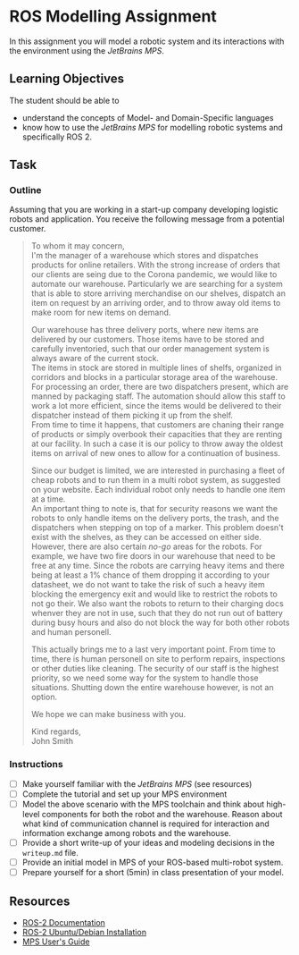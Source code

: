 # ROS Modelling Assignment

In this assignment you will model a robotic system and its interactions with the environment using the *JetBrains MPS*.

## Learning Objectives

The student should be able to

- understand the concepts of Model- and Domain-Specific languages
- know how to use the *JetBrains MPS* for modelling robotic systems and specifically ROS 2.

## Task

### Outline

Assuming that you are working in a start-up company developing logistic robots and application. You receive the following message from a potential customer.

> To whom it may concern,  
> I'm the manager of a warehouse which stores and dispatches products for online retailers. With the strong increase of orders that our clients are seing due to the Corona pandemic, we would like to automate our warehouse. Particularly we are searching for a system that is able to store arriving merchandise on our shelves, dispatch an item on request by an arriving order, and to throw away old items to make room for new items on demand.  
>
> Our warehouse has three delivery ports, where new items are delivered by our customers. Those items have to be stored and carefully inventoried, such that our order management system is always aware of the current stock.  
> The items in stock are stored in multiple lines of shelfs, organized in corridors and blocks in a particular storage area of the warehouse.  
> For processing an order, there are two dispatchers present, which are manned by packaging staff. The automation should allow this staff to work a lot more efficient, since the items would be delivered to their dispatcher instead of them picking it up from the shelf.  
> From time to time it happens, that customers are chaning their range of products or simply overbook their capacities that they are renting at our facility. In such a case it is our policy to throw away the oldest items on arrival of new ones to allow for a continuation of business.
>
> Since our budget is limited, we are interested in purchasing a fleet of cheap robots and to run them in a multi robot system, as suggested on your website. Each individual robot only needs to handle one item at a time.  
> An important thing to note is, that for security reasons we want the robots to only handle items on the delivery ports, the trash, and the dispatchers when stepping on top of a marker. This problem doesn't exist with the shelves, as they can be accessed on either side. However, there are also certain *no-go* areas for the robots. For example, we have two fire doors in our warehouse that need to be free at any time. Since the robots are carrying heavy items and there being at least a 1% chance of them dropping it according to your datasheet, we do not want to take the risk of such a heavy item blocking the emergency exit and would like to restrict the robots to not go their. We also want the robots to return to their charging docs whenver they are not in use, such that they do not run out of battery during busy hours and also do not block the way for both other robots and human personell.
>
> This actually brings me to a last very important point. From time to time, there is human personell on site to perform repairs, inspections or other duties like cleaning. The security of our staff is the highest priority, so we need some way for the system to handle those situations. Shutting down the entire warehouse however, is not an option. 
>
> We hope we can make business with you.
>
> Kind regards,  
> John Smith

### Instructions

- [ ] Make yourself familiar with the *JetBrains MPS* (see resources)
- [ ] Complete the tutorial and set up your MPS environment
- [ ] Model the above scenario with the MPS toolchain and think about high-level components for both the robot and the warehouse. Reason about what kind of communication channel is required for interaction and information exchange among robots and the warehouse.
- [ ] Provide a short write-up of your ideas and modeling decisions in the `writeup.md` file.
- [ ] Provide an initial model in MPS of your ROS-based multi-robot system.
- [ ] Prepare yourself for a short (5min) in class presentation of your model.

## Resources

- [ROS-2 Documentation](https://docs.ros.org/en/rolling/index.html)
- [ROS-2 Ubuntu/Debian Installation](https://docs.ros.org/en/foxy/Installation/Ubuntu-Development-Setup.html#system-requirements)
- [MPS User's Guide](https://www.jetbrains.com/help/mps/mps-user-s-guide.html)
